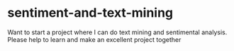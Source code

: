 # sentiment-and-text-mining
Want to start a project where I can do text mining and sentimental analysis. Please help to learn and make an excellent project together
